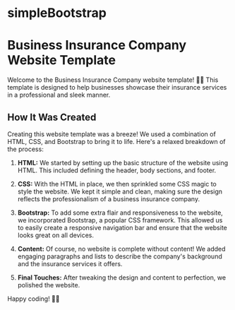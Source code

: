 # simpleBootstrap

# Business Insurance Company Website Template

Welcome to the Business Insurance Company website template! 🏢✨ This template is designed to help businesses showcase their insurance services in a professional and sleek manner.

## How It Was Created

Creating this website template was a breeze! We used a combination of HTML, CSS, and Bootstrap to bring it to life. Here's a relaxed breakdown of the process:

1. **HTML:** We started by setting up the basic structure of the website using HTML. This included defining the header, body sections, and footer.

2. **CSS:** With the HTML in place, we then sprinkled some CSS magic to style the website. We kept it simple and clean, making sure the design reflects the professionalism of a business insurance company.

3. **Bootstrap:** To add some extra flair and responsiveness to the website, we incorporated Bootstrap, a popular CSS framework. This allowed us to easily create a responsive navigation bar and ensure that the website looks great on all devices.

4. **Content:** Of course, no website is complete without content! We added engaging paragraphs and lists to describe the company's background and the insurance services it offers.

5. **Final Touches:** After tweaking the design and content to perfection, we polished the website.

Happy coding! 🎉🚀
